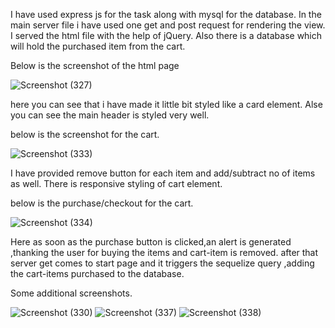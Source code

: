 I have used express js for the task along with mysql for the database.
In the main server file i have used one get and post request for rendering the view.
I served the html file with the help of jQuery.
Also there is a database which will hold the purchased item from the cart.

Below is the screenshot of the html page 


![Screenshot (327)](https://user-images.githubusercontent.com/43828339/72221241-b9592500-357e-11ea-80cc-10194f908cff.png)

here you can see that i have made it little bit styled like a card element.
Alse you can see the main header is styled very well.

below is the screenshot for the cart.

![Screenshot (333)](https://user-images.githubusercontent.com/43828339/72221312-72b7fa80-357f-11ea-8d69-f156a66677bc.png)

I have provided remove button for each item and add/subtract no of items as well.
There is responsive styling of cart element.

below is the purchase/checkout for the cart.

![Screenshot (334)](https://user-images.githubusercontent.com/43828339/72221328-b7dc2c80-357f-11ea-8b84-7db3c1210052.png)

Here as soon as the purchase button is clicked,an alert is generated ,thanking the user for buying the items
and cart-item is removed.
after that server get comes to start page and it triggers the sequelize query ,adding the cart-items purchased to the database.

Some additional screenshots.

![Screenshot (330)](https://user-images.githubusercontent.com/43828339/72221390-52d50680-3580-11ea-983c-aa575479a021.png)
![Screenshot (337)](https://user-images.githubusercontent.com/43828339/72221391-536d9d00-3580-11ea-9339-4790de9d8ba1.png)
![Screenshot (338)](https://user-images.githubusercontent.com/43828339/72221392-536d9d00-3580-11ea-9e76-e0a0c51a686c.png)








